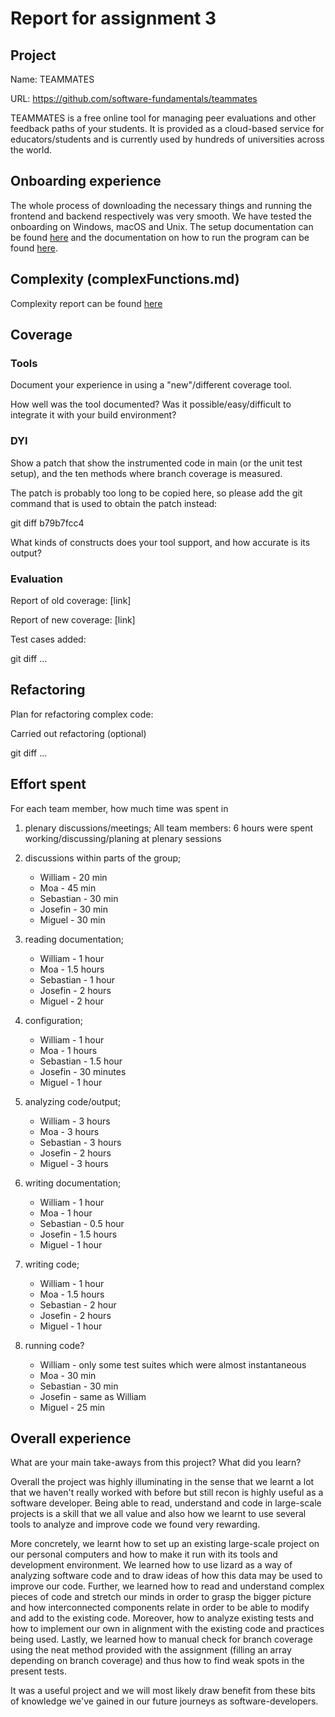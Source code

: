 # Report for assignment 3

## Project

Name: TEAMMATES

URL: https://github.com/software-fundamentals/teammates

TEAMMATES is a free online tool for managing peer evaluations and other feedback paths of your students.
It is provided as a cloud-based service for educators/students and is currently used by hundreds of universities across the world.

## Onboarding experience
The whole process of downloading the necessary things and running the frontend and backend respectively was very smooth.
We have tested the onboarding on Windows, macOS and Unix. The setup documentation can be found [here](https://github.com/TEAMMATES/teammates/blob/master/docs/setting-up.md)
and the documentation on how to run the program can be found [here](https://github.com/TEAMMATES/teammates/blob/master/docs/development.md).


## Complexity (complexFunctions.md)
Complexity report can be found [here](https://github.com/software-fundamentals/teammates/blob/coverage_improvement/complexFunctions.md)

## Coverage

### Tools

Document your experience in using a "new"/different coverage tool.

How well was the tool documented? Was it possible/easy/difficult to
integrate it with your build environment?

### DYI

Show a patch that show the instrumented code in main (or the unit
test setup), and the ten methods where branch coverage is measured.

The patch is probably too long to be copied here, so please add
the git command that is used to obtain the patch instead:

git diff b79b7fcc4

What kinds of constructs does your tool support, and how accurate is
its output?

### Evaluation

Report of old coverage: [link]

Report of new coverage: [link]

Test cases added:

git diff ...

## Refactoring

Plan for refactoring complex code:

Carried out refactoring (optional)

git diff ...

## Effort spent

For each team member, how much time was spent in

1. plenary discussions/meetings;
    All team members: 6 hours were spent working/discussing/planing at plenary sessions

2. discussions within parts of the group;
    * William - 20 min
    * Moa - 45 min
    * Sebastian - 30 min
    * Josefin - 30 min
    * Miguel - 30 min

3. reading documentation;
    * William - 1 hour
    * Moa - 1.5 hours
    * Sebastian - 1 hour 
    * Josefin - 2 hours
    * Miguel - 2 hour

4. configuration;
    * William - 1 hour
    * Moa - 1 hours
    * Sebastian - 1.5 hour
    * Josefin - 30 minutes
    * Miguel - 1 hour

5. analyzing code/output;
    * William - 3 hours
    * Moa - 3 hours
    * Sebastian - 3 hours
    * Josefin - 2 hours
    * Miguel - 3 hours

6. writing documentation;
    * William - 1 hour
    * Moa - 1 hour
    * Sebastian - 0.5 hour
    * Josefin - 1.5 hours
    * Miguel - 1 hour

7. writing code;
    * William - 1 hour
    * Moa - 1.5 hours
    * Sebastian - 2 hour
    * Josefin - 2 hours
    * Miguel - 1 hour

8. running code?
    * William - only some test suites which were almost instantaneous
    * Moa - 30 min
    * Sebastian - 30 min
    * Josefin - same as William
    * Miguel - 25 min

## Overall experience

What are your main take-aways from this project? What did you learn?

Overall the project was highly illuminating in the sense that we learnt a lot that we haven't really worked with before
but still recon is highly useful as a software developer. Being able to read, understand and code in large-scale projects
is a skill that we all value and also how we learnt to use several tools to analyze and improve code we found very rewarding.

More concretely, we learnt how to set up an existing large-scale project on our personal computers and how to make it run
with its tools and development environment. We learned how to use lizard as a way of analyzing software code and to draw
ideas of how this data may be used to improve our code. Further, we learned how to read and understand complex pieces of
code and stretch our minds in order to grasp the bigger picture and how interconnected components relate in order to be
able to modify and add to the existing code. Moreover, how to analyze existing tests and how to implement our own in
alignment with the existing code and practices being used. Lastly, we learned how to manual check for branch coverage using
the neat method provided with the assignment (filling an array depending on branch coverage) and thus how to find
weak spots in the present tests.

It was a useful project and we will most likely draw benefit from these bits of knowledge we've gained in our
future journeys as software-developers.

